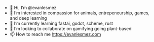 - 👋 Hi, I’m @evanlesmez
- 👀 I’m interested in compassion for animals, entrepeneurship, games, and deep learning
- 🌱 I’m currently learning fastai, godot, scheme, rust
- 💞️ I’m looking to collaborate on gamifying going plant-based
- 📫 How to reach me https://evanlesmez.com

<!---
evanlesmez/evanlesmez is a ✨ special ✨ repository because its `README.md` (this file) appears on your GitHub profile.
You can click the Preview link to take a look at your changes.
--->
